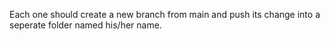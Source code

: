Each one should create a new branch from main and push its change into a seperate folder named his/her name.
